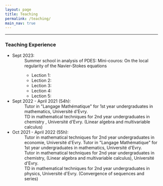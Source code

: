 ```yaml
---
layout: page
title: Teaching
permalink: /teaching/
main_nav: true
---
```

<hr>
<h3 id="teaching">Teaching Experience</h3>
<ul>
 <li><dt>Sept 2023: </dt> <dd> 
 Summer school in analysis of PDES: Mini-couros: On the local regularity of the Navier-Stokes equations<br>
 <ul>
 <li> Lection 1:</li>
 <li> Lection 2:</li>
 <li> Lection 3:</li>
 <li> Lection 4:</li>
 <li> Lection 5:</li>
</ul>
 </dd></li>
 <li><dt>Sept 2022 - April 2021 (54h): </dt> <dd> 
 Tutor in "Langage Mathématique" for 1st year undergraduates in mathematics, Université d'Evry.<br>
 TD in mathematical techniques for 2nd year undergraduates in chemistry , Université d'Evry.  (Linear algebra and multivariable calculus)</dd></li>

 <li><dt>Oct 2021 - April 2022 (55h): </dt> 
 <dd>Tutor in mathematical techniques for 2nd year undergraduates in economie, Université d'Evry. 
 Tutor in "Langage Mathématique" for 1st year undergraduates in mathematics, Université d'Evry.<br> 
 Tutor in mathematical techniques for 2nd year undergraduates in chemistry, (Linear algebra and multivariable calculus), Université d'Evry. <br>
 TD in mathematical techniques for 2nd year undergraduates in physics, Université d'Evry. (Convergence of sequences and series) </dd>
 </li>
</ul>


